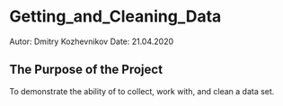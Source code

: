 # Getting_and_Cleaning_Data

Autor: Dmitry Kozhevnikov
Date: 21.04.2020

## The Purpose of the Project
To demonstrate the ability of to collect, work with, and clean a data set.

